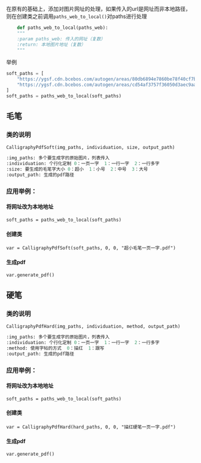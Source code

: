 
在原有的基础上，添加对图片网址的处理，如果传入的url是网址而非本地路径，则在创建类之前调用`paths_web_to_local()`对paths进行处理
```python
	def paths_web_to_local(paths_web):  
	"""
	:param paths_web: 传入的网址（复数）
	:return: 本地图片地址（复数）
	"""
```
举例
```python
soft_paths = [  
    "https://ygsf.cdn.bcebos.com/autogen/areas/80db6894e7860be78f40cf7b59226581/26/f02487e94c2d00f9a07832087ababd22_.png?x-bce-process=style/jpg256",  
    "https://ygsf.cdn.bcebos.com/autogen/areas/cd54af3757f36050d3aec9aad2d1707e/10/567d485299cd885e5f3069cdc3f42c58_.png?x-bce-process=style/jpg256"  
]  
soft_paths = paths_web_to_local(soft_paths)
```

## 毛笔
### 类的说明
`CalligraphyPdfSoft(img_paths, individuation, size, output_path)`
```python
:img_paths: 多个要生成字的原始图片，列表传入
:individuation: 个行化定制 0：一页一字  1：一行一字  2：一行多字
:size: 要生成的毛笔字大小 0：超小  1：小号  2：中号  3：大号
:output_path: 生成的pdf路径
```
### 应用举例：

#### 将网址改为本地地址
`soft_paths = paths_web_to_local(soft_paths)`
#### 创建类
`var = CalligraphyPdfSoft(soft_paths, 0, 0, "超小毛笔一页一字.pdf")`
#### 生成pdf
`var.generate_pdf()`

## 硬笔
### 类的说明
`CalligraphyPdfHard(img_paths, individuation, method, output_path)`
```python
:img_paths: 多个要生成字的原始图片，列表传入
:individuation: 个行化定制 0：一页一字  1：一行一字  2：一行多字
:method: 使用字帖的方式  0：描红  1：跟写
:output_path: 生成的pdf路径
```
### 应用举例：
#### 将网址改为本地地址
`soft_paths = paths_web_to_local(soft_paths)`
#### 创建类
`var = CalligraphyPdfHard(hard_paths, 0, 0, "描红硬笔一页一字.pdf")`
#### 生成pdf
`var.generate_pdf()`
